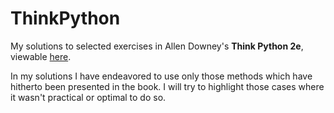 # ThinkPython
My solutions to selected exercises in Allen Downey's <b>Think Python 2e</b>, viewable [here](https://greenteapress.com/wp/think-python-2e/).

In my solutions I have endeavored to use only those methods which have hitherto been presented in the book.  I will try to highlight those cases where it wasn't practical or optimal to do so.
